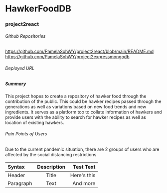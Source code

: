 # HawkerFoodDB
### project2react

###### Github Repositories 
https://github.com/PamelaSohWY/project2react/blob/main/README.md
https://github.com/PamelaSohWY/project2expressmongodb

###### Deployed URL 

##### Summary 
This project hopes to create a repository of hawker food through the contribution of the public. This could be hawker recipes passed through the generations as well as variations based on new food trends and new ingredients. It serves as a platform too to collate information of hawkers and provide users with the ability to search for hawker recipes as well as location of existing hawkers. 

###### Pain Points of Users
Due to the current pandemic situation, there are 2 groups of users who are affected by the social distancing restrictions 



| Syntax      | Description | Test Text     |
| :---        |    :----:   |          ---: |
| Header      | Title       | Here's this   |
| Paragraph   | Text        | And more      |